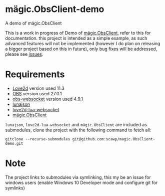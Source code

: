# mägic.ObsClient-demo
A demo of mägic.ObsClient

This is a work in progress of Demo of [mägic.ObsClient](https://github.com/scawp/magic.ObsClient), refer to this for documentation. this project is intended as a simple example, as such advanced features will not be implemented (however I do plan on releasing a bigger project based on this in future), only bug fixes will be addressed, please see [issues](https://github.com/scawp/magic.ObsClient-demo/issues). 

# Requirements
- [Love2d](https://love2d.org) version used 11.3
- [OBS](https://obsproject.com) version used 27.0.1
- [obs-websocket](https://github.com/Palakis/obs-websocket/releases/tag/4.9.1) version used 4.9.1
- [lunajson](https://github.com/grafi-tt/lunajson)
- [love2d-lua-websocket](https://github.com/flaribbit/love2d-lua-websocket)
- [mägic.ObsClient](https://github.com/scawp/magic.ObsClient)

`lunajson`, `love2d-lua-websocket` and `mägic.ObsClient` are included as submodules, clone the project with the following command to fetch all:

```gitclone --recurse-submodules git@github.com:scawp/magic.ObsClient-demo.git```

# Note
The project links to submodules via symlinking, this my be an issue for windows users (enable Windows 10 Developer mode and configure git for symlinks)
